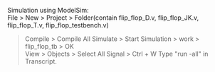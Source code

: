 Simulation using ModelSim:  
File > New > Project > Folder(contain flip_flop_D.v, flip_flop_JK.v, flip_flop_T.v, flip_flop_testbench.v)  
> Compile > Compile All
> Simulate > Start Simulation > work > flip_flop_tb > OK  
> View > Objects > Select All Signal > Ctrl + W
> Type "run -all" in Transcript.
